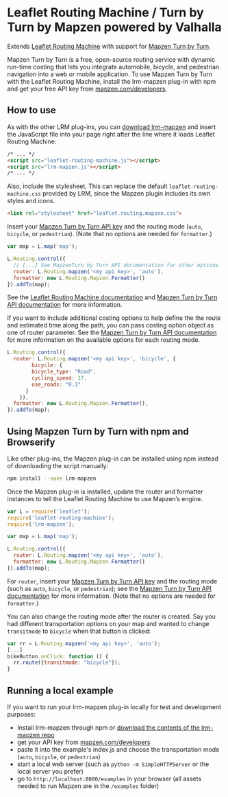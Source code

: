 Leaflet Routing Machine / Turn by Turn by Mapzen powered by Valhalla
============================================

Extends [Leaflet Routing Machine](https://github.com/perliedman/leaflet-routing-machine) with support for [Mapzen Turn by Turn](https://mapzen.com/projects/valhalla).

Mapzen Turn by Turn is a free, open-source routing service with dynamic run-time costing that lets you integrate automobile, bicycle, and pedestrian navigation into a web or mobile application. To use Mapzen Turn by Turn with the Leaflet Routing Machine, install the lrm-mapzen plug-in with npm and get your free API key from [mapzen.com/developers](http://mapzen.com/developers).

## How to use

As with the other LRM plug-ins, you can [download lrm-mapzen](https://mapzen.com/resources/lrm-valhalla-0.0.9.zip) and insert the JavaScript file into your page right after the line where it loads Leaflet Routing Machine:

```html
/* ... */
<script src="leaflet-routing-machine.js"></script>
<script src="lrm-mapzen.js"></script>
/* ... */
```

Also, include the stylesheet. This can replace the default `leaflet-routing-machine.css` provided by LRM, since the Mapzen plugin includes its own styles and icons.

```html
<link rel="stylesheet" href="leaflet.routing.mapzen.css">
```

Insert your [Mapzen Turn by Turn API key](https://mapzen.com/developers) and the routing mode (`auto`, `bicycle`, or `pedestrian`). (Note that no options are needed for `formatter`.)

```js
var map = L.map('map');

L.Routing.control({
  // [...] See MapzenTurn by Turn API documentation for other options
  router: L.Routing.mapzen('<my api key>', 'auto'),
  formatter: new L.Routing.Mapzen.Formatter()
}).addTo(map);
```

See the [Leaflet Routing Machine documentation](http://www.liedman.net/leaflet-routing-machine/tutorials/) and  [Mapzen Turn by Turn API documentation](https://mapzen.com/documentation/turn-by-turn/api-reference/) for more information.


If you want to include additional costing options to help define the the route and estimated time along the path, you can pass costing option object as one of router parameter. See the [Mapzen Turn by Turn API documentation](https://mapzen.com/documentation/turn-by-turn/api-reference/) for more information on the available options for each routing mode.

```js
L.Routing.control({
  router: L.Routing.mapzen('<my api key>', 'bicycle', {
        bicycle: {
        bicycle_type: "Road",
        cycling_speed: 17,
        use_roads: "0.1"
      }
    }),
  formatter: new L.Routing.Mapzen.Formatter(),
}).addTo(map);
```

## Using Mapzen Turn by Turn with npm and Browserify

Like other plug-ins, the Mapzen plug-in can be installed using npm instead of downloading the script manually:

```sh
npm install --save lrm-mapzen
```

Once the Mapzen plug-in is installed, update the router and formatter instances to tell the Leaflet Routing Machine to use Mapzen’s engine. 

```js
var L = require('leaflet');
require('leaflet-routing-machine');
require('lrm-mapzen');

var map = L.map('map');

L.Routing.control({
  router: L.Routing.mapzen('<my api key>', 'auto'),
  formatter: new L.Routing.Mapzen.Formatter()
}).addTo(map);
```


For `router`, insert your [Mapzen Turn by Turn API key](https://mapzen.com/developers) and the routing mode (such as `auto`, `bicycle`, or `pedestrian`); see the [Mapzen Turn by Turn API documentation](https://mapzen.com/documentation/turn-by-turn/api-reference/) for more information. (Note that no options are needed for `formatter`.)

You can also change the routing mode after the router is created. Say you had different transportation options on your map and wanted to change `transitmode` to `bicycle` when that button is clicked: 

```js
var rr = L.Routing.mapzen('<my api key>', 'auto');
[...]
bikeButton.onClick: function () {
  rr.route({transitmode: "bicycle"});
}
```

## Running a local example

If you want to run your lrm-mapzen plug-in locally for test and development purposes:

- Install lrm-mapzen through npm or [download the contents of the lrm-mapzen repo](https://github.com/mapzen/lrm-mapzen/archive/master.zip)
- get your API key from [mapzen.com/developers](https://mapzen.com/developers/)
- paste it into the example's index.js and choose the transportation mode (`auto`, `bicycle`, or `pedestrian`)
- start a local web server (such as `python -m SimpleHTTPServer` or the local server you prefer)
- go to `http://localhost:8000/examples` in your browser (all assets needed to run Mapzen are in the `/examples` folder)

